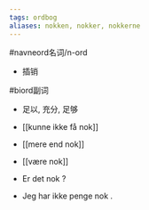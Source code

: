 ```yaml
---
tags: ordbog
aliases: nokken, nokker, nokkerne
---
```


#navneord名词/n-ord 
- 插销

#biord副词 
- 足以, 充分, 足够

- [[kunne ikke få nok]]
- [[mere end nok]]
- [[være nok]]

- Er det nok ? 
- Jeg har ikke penge nok . 